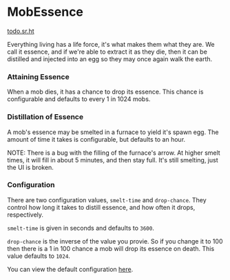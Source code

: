 # MobEssence
[todo.sr.ht][tickets]

[tickets]: https://todo.sr.ht/~genbyte/mobessence

Everything living has a life force, it's what makes them what they are. We call it essence, and if
we're able to extract it as they die, then it can be distilled and injected into an egg so they may
once again walk the earth.

### Attaining Essence
When a mob dies, it has a chance to drop its essence. This chance is configurable and defaults
to every 1 in 1024 mobs.

### Distillation of Essence
A mob's essence may be smelted in a furnace to yield it's spawn egg. The amount of time it takes is
configurable, but defaults to an hour.

NOTE: There is a bug with the filling of the furnace's arrow. At higher smelt times, it will fill in
about 5 minutes, and then stay full. It's still smelting, just the UI is broken.

### Configuration
There are two configuration values, `smelt-time` and `drop-chance`. They control how long it takes
to distill essence, and how often it drops, respectively. 

`smelt-time` is given in seconds and defaults to `3600`.

`drop-chance` is the inverse of the value you provie. So if you change it to 100 then there is a 
1 in 100 chance a mob will drop its essence on death. This value defaults to `1024`.

You can view the default configuration [here](src/main/resources/config.yml).